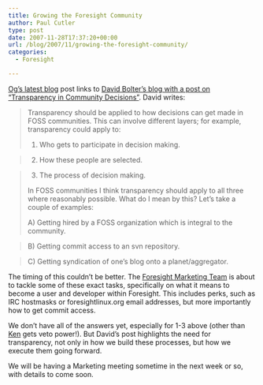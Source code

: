```yaml
---
title: Growing the Foresight Community
author: Paul Cutler
type: post
date: 2007-11-28T17:37:20+00:00
url: /blog/2007/11/growing-the-foresight-community/
categories:
  - Foresight

---
```

[Og&#8217;s latest blog][1] post links to [David Bolter&#8217;s blog with a post on &#8220;Transparency in Community Decisions&#8221;][2]. David writes:

> Transparency should be applied to how decisions can get made in FOSS communities. This can involve different layers; for example, transparency could apply to:
> 
> 1. Who gets to participate in decision making.
  
> 2. How these people are selected.
  
> 3. The process of decision making.
> 
> In FOSS communities I think transparency should apply to all three where reasonably possible. What do I mean by this? Let&#8217;s take a couple of examples:
> 
> A) Getting hired by a FOSS organization which is integral to the community.
  
> B) Getting commit access to an svn repository.
  
> C) Getting syndication of one&#8217;s blog onto a planet/aggregator.

The timing of this couldn&#8217;t be better. The [Foresight Marketing Team][3] is about to tackle some of these exact tasks, specifically on what it means to become a user and developer within Foresight. This includes perks, such as IRC hostmasks or foresightlinux.org email addresses, but more importantly how to get commit access.

We don&#8217;t have all of the answers yet, especially for 1-3 above (other than [Ken][4] gets veto power!). But David&#8217;s post highlights the need for transparency, not only in how we build these processes, but how we execute them going forward.

We will be having a Marketing meeting sometime in the next week or so, with details to come soon.

 [1]: http://www.ogmaciel.com/?p=421
 [2]: http://mindforks.blogspot.com/2007/11/transparency-in-community-decisions.html
 [3]: http://wiki.foresightlinux.org/display/marketing/Foresight+Linux+Marketing+Home
 [4]: http://ken.vandine.org